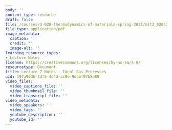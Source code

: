 ```yaml
---
body: ''
content_type: resource
draft: false
file: /courses/3-020-thermodynamics-of-materials-spring-2021/mit3_020s21_l07.pdf
file_type: application/pdf
image_metadata:
  caption: ''
  credit: ''
  image-alt: ''
learning_resource_types:
- Lecture Notes
license: https://creativecommons.org/licenses/by-nc-sa/4.0/
resourcetype: Document
title: Lecture 7 Notes - Ideal Gas Processes
uid: 197a90d6-2df5-4d4d-ac0e-9dbbf07b8a89
video_files:
  video_captions_file: ''
  video_thumbnail_file: ''
  video_transcript_file: ''
video_metadata:
  video_speakers: ''
  video_tags: ''
  youtube_description: ''
  youtube_id: ''
---
```

